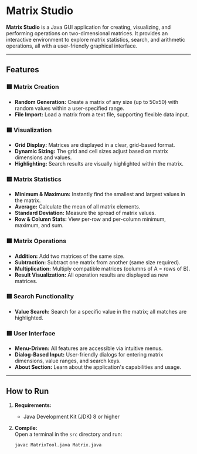 # Matrix Studio

**Matrix Studio** is a Java GUI application for creating, visualizing, and performing operations on two-dimensional matrices. It provides an interactive environment to explore matrix statistics, search, and arithmetic operations, all with a user-friendly graphical interface.

---

## Features

### 🟩 Matrix Creation

- **Random Generation:** Create a matrix of any size (up to 50x50) with random values within a user-specified range.
- **File Import:** Load a matrix from a text file, supporting flexible data input.

### 🟦 Visualization

- **Grid Display:** Matrices are displayed in a clear, grid-based format.
- **Dynamic Sizing:** The grid and cell sizes adjust based on matrix dimensions and values.
- **Highlighting:** Search results are visually highlighted within the matrix.

### 🟨 Matrix Statistics

- **Minimum & Maximum:** Instantly find the smallest and largest values in the matrix.
- **Average:** Calculate the mean of all matrix elements.
- **Standard Deviation:** Measure the spread of matrix values.
- **Row & Column Stats:** View per-row and per-column minimum, maximum, and sum.

### 🟧 Matrix Operations

- **Addition:** Add two matrices of the same size.
- **Subtraction:** Subtract one matrix from another (same size required).
- **Multiplication:** Multiply compatible matrices (columns of A = rows of B).
- **Result Visualization:** All operation results are displayed as new matrices.

### 🟥 Search Functionality

- **Value Search:** Search for a specific value in the matrix; all matches are highlighted.

### 🟪 User Interface

- **Menu-Driven:** All features are accessible via intuitive menus.
- **Dialog-Based Input:** User-friendly dialogs for entering matrix dimensions, value ranges, and search keys.
- **About Section:** Learn about the application's capabilities and usage.

---

## How to Run

1. **Requirements:**

   - Java Development Kit (JDK) 8 or higher

2. **Compile:**  
   Open a terminal in the `src` directory and run:
   ```sh
   javac MatrixTool.java Matrix.java
   ```

